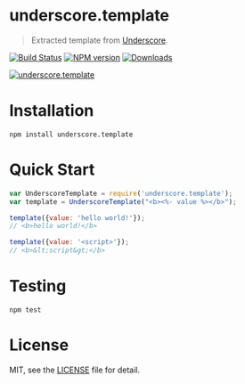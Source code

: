 # underscore.template
> Extracted template from [Underscore](http://underscorejs.org/).

[![Build Status](https://travis-ci.org/superRaytin/underscore.template.svg?branch=master)](https://travis-ci.org/superRaytin/underscore.template)
[![NPM version][npm-image]][npm-url]
[![Downloads][downloads-image]][npm-url]

[![underscore.template](https://nodei.co/npm/underscore.template.png)](https://npmjs.org/package/underscore.template)

[npm-url]: https://npmjs.org/package/underscore.template
[downloads-image]: http://img.shields.io/npm/dm/underscore.template.svg
[npm-image]: http://img.shields.io/npm/v/underscore.template.svg

# Installation

```
npm install underscore.template
```

# Quick Start

```js
var UnderscoreTemplate = require('underscore.template');
var template = UnderscoreTemplate("<b><%- value %></b>");

template({value: 'hello world!'});
// <b>hello world!</b>

template({value: '<script>'});
// <b>&lt;script&gt;</b>
```

# Testing

```
npm test
```

# License

MIT, see the [LICENSE](/LICENSE) file for detail.